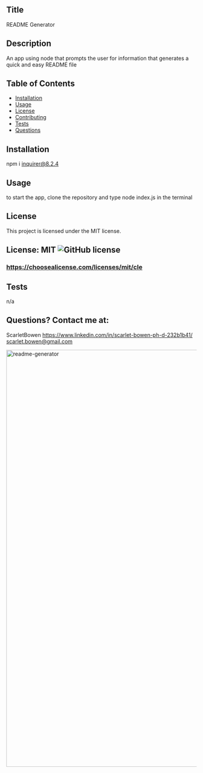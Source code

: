 
  ## Title
  README Generator

## Description
An app using node that prompts the user for information that generates a quick and easy README file

## Table of Contents

- [Installation](#installation)
- [Usage](#usage)
- [License](#license)
- [Contributing](#contributing)
- [Tests](#tests)
- [Questions](#questions)

## Installation

npm i inquirer@8.2.4

## Usage

to start the app, clone the repository and type node index.js in the terminal

## License

This project is licensed under the MIT license.
## License: MIT  ![GitHub license](https://img.shields.io/github/license/Naereen/StrapDown.js.svg)
### https://choosealicense.com/licenses/mit/cle

## Tests

n/a

## Questions? Contact me at:

ScarletBowen
https://www.linkedin.com/in/scarlet-bowen-ph-d-232b1b41/
scarlet.bowen@gmail.com 

<img width="1103" alt="readme-generator" src="https://user-images.githubusercontent.com/109751916/222323628-fcd6235f-fa71-45d5-9332-65f5a97bf1a1.png">

